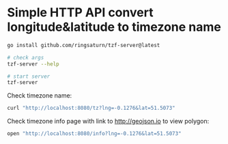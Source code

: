 # Simple HTTP API convert longitude&latitude to timezone name

```bash
go install github.com/ringsaturn/tzf-server@latest

# check args
tzf-server --help

# start server
tzf-server
```

Check timezone name:

```bash
curl "http://localhost:8080/tz?lng=-0.1276&lat=51.5073"
```

Check timezone info page with link to <http://geojson.io> to view polygon:

```bash
open "http://localhost:8080/info?lng=-0.1276&lat=51.5073"
```
